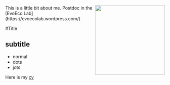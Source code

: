 <img align="right" src="IMG_20200603_111731.jpg" width="220">
This is a little bit about me. Postdoc in the [EvoEco Lab](https://evoecolab.wordpress.com/)

#Title 
## subtitle
 - normal
 - dots
 - jots

Here is my [cv](CV_2021-02.pdf)

